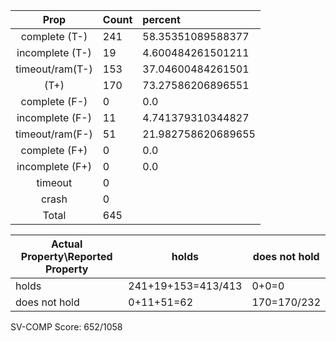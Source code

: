 
| Prop | Count | percent |
|:----:|:------|:--|
|complete   (T-)|241| 58.35351089588377 |
|incomplete (T-)|19|4.600484261501211 |
|timeout/ram(T-)|153|37.04600484261501 |
|           (T+)|170|73.27586206896551 |
|complete   (F-)|0|0.0 |
|incomplete (F-)|11|4.741379310344827 |
|timeout/ram(F-)|51|21.982758620689655 |
|complete   (F+)|0|0.0 |
|incomplete (F+)|0|0.0 |
|timeout        |0| |
|crash          |0| |
|Total          |645| |

| Actual Property\Reported Property | holds | does not hold |
|------------------------------------|-------|---------------|
| holds | 241+19+153=413/413 | 0+0=0 |
| does not hold | 0+11+51=62 | 170=170/232 |

SV-COMP Score: 652/1058

